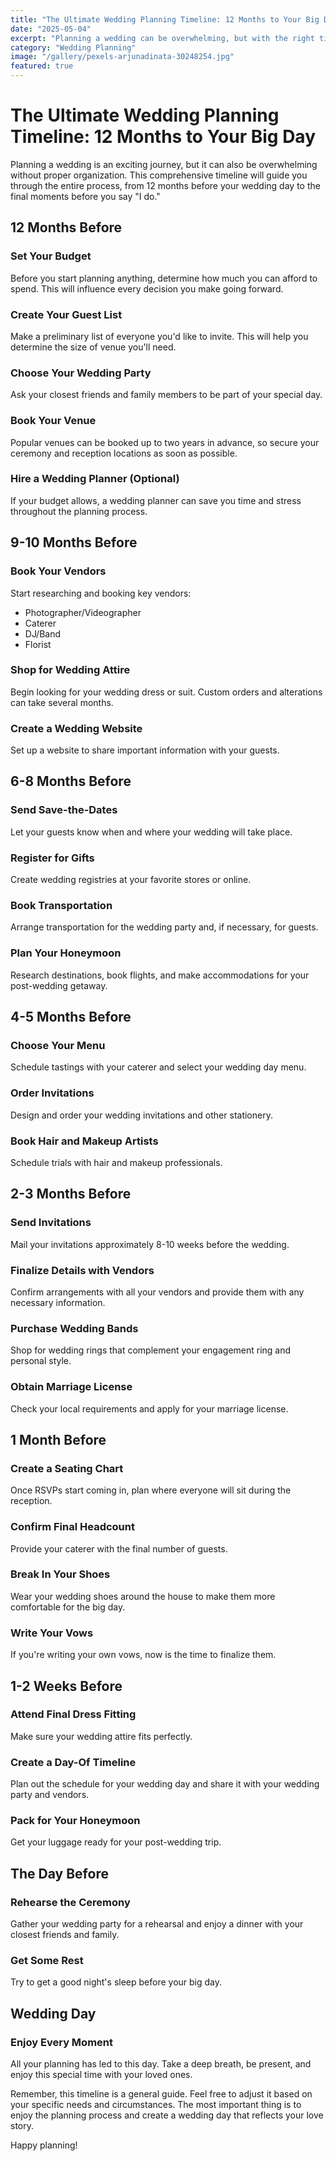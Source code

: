 ```yaml
---
title: "The Ultimate Wedding Planning Timeline: 12 Months to Your Big Day"
date: "2025-05-04"
excerpt: "Planning a wedding can be overwhelming, but with the right timeline, you can stay organized and stress-free. Here's our month-by-month guide to help you plan your perfect wedding day."
category: "Wedding Planning"
image: "/gallery/pexels-arjunadinata-30248254.jpg"
featured: true
---
```


# The Ultimate Wedding Planning Timeline: 12 Months to Your Big Day

Planning a wedding is an exciting journey, but it can also be overwhelming without proper organization. This comprehensive timeline will guide you through the entire process, from 12 months before your wedding day to the final moments before you say "I do."

## 12 Months Before

### Set Your Budget

Before you start planning anything, determine how much you can afford to spend. This will influence every decision you make going forward.

### Create Your Guest List

Make a preliminary list of everyone you'd like to invite. This will help you determine the size of venue you'll need.

### Choose Your Wedding Party

Ask your closest friends and family members to be part of your special day.

### Book Your Venue

Popular venues can be booked up to two years in advance, so secure your ceremony and reception locations as soon as possible.

### Hire a Wedding Planner (Optional)

If your budget allows, a wedding planner can save you time and stress throughout the planning process.

## 9-10 Months Before

### Book Your Vendors

Start researching and booking key vendors:

- Photographer/Videographer
- Caterer
- DJ/Band
- Florist

### Shop for Wedding Attire

Begin looking for your wedding dress or suit. Custom orders and alterations can take several months.

### Create a Wedding Website

Set up a website to share important information with your guests.

## 6-8 Months Before

### Send Save-the-Dates

Let your guests know when and where your wedding will take place.

### Register for Gifts

Create wedding registries at your favorite stores or online.

### Book Transportation

Arrange transportation for the wedding party and, if necessary, for guests.

### Plan Your Honeymoon

Research destinations, book flights, and make accommodations for your post-wedding getaway.

## 4-5 Months Before

### Choose Your Menu

Schedule tastings with your caterer and select your wedding day menu.

### Order Invitations

Design and order your wedding invitations and other stationery.

### Book Hair and Makeup Artists

Schedule trials with hair and makeup professionals.

## 2-3 Months Before

### Send Invitations

Mail your invitations approximately 8-10 weeks before the wedding.

### Finalize Details with Vendors

Confirm arrangements with all your vendors and provide them with any necessary information.

### Purchase Wedding Bands

Shop for wedding rings that complement your engagement ring and personal style.

### Obtain Marriage License

Check your local requirements and apply for your marriage license.

## 1 Month Before

### Create a Seating Chart

Once RSVPs start coming in, plan where everyone will sit during the reception.

### Confirm Final Headcount

Provide your caterer with the final number of guests.

### Break In Your Shoes

Wear your wedding shoes around the house to make them more comfortable for the big day.

### Write Your Vows

If you're writing your own vows, now is the time to finalize them.

## 1-2 Weeks Before

### Attend Final Dress Fitting

Make sure your wedding attire fits perfectly.

### Create a Day-Of Timeline

Plan out the schedule for your wedding day and share it with your wedding party and vendors.

### Pack for Your Honeymoon

Get your luggage ready for your post-wedding trip.

## The Day Before

### Rehearse the Ceremony

Gather your wedding party for a rehearsal and enjoy a dinner with your closest friends and family.

### Get Some Rest

Try to get a good night's sleep before your big day.

## Wedding Day

### Enjoy Every Moment

All your planning has led to this day. Take a deep breath, be present, and enjoy this special time with your loved ones.

Remember, this timeline is a general guide. Feel free to adjust it based on your specific needs and circumstances. The most important thing is to enjoy the planning process and create a wedding day that reflects your love story.

Happy planning!
